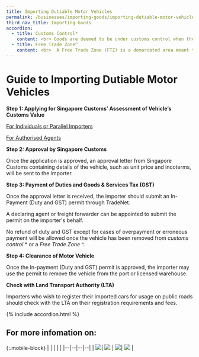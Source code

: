 ```yaml
---
title: Importing Dutiable Motor Vehicles 
permalink: /businesses/importing-goods/importing-dutiable-motor-vehicles
third_nav_title: Importing Goods
accordion:
  - title: Customs Control*
    content: <br> Goods are deemed to be under customs control when they are in any free trade zone, Government warehouse, licensed warehouse, bottling warehouse, post office or any place from which they may not be removed except with the permission of the proper officer of Singapore Customs. <br>
  - title: Free Trade Zone^
    content: <br>  A Free Trade Zone (FTZ) is a demarcated area meant to facilitate entrepot trade and transhipment activities; where goods may be landed, handled, stored, re-exported or brought into Singapore. Duties and/or GST are not levied on goods brought into the FTZ until they are removed from the FTZ for use or sale in Singapore. <br>
---
```


# Guide to Importing Dutiable Motor Vehicles

**Step 1: Applying for Singapore Customs’ Assessment of Vehicle’s Customs Value**

 [ For Individuals or Parallel Importers ](/businesses/importing-goods/importing-dutiable-motor-vehicles/guide-to-importing-dutiable-motor-vehicles/individuals-or-pi)

 [For Authorised Agents](/businesses/importing-goods/importing-dutiable-motor-vehicles/guide-to-importing-dutiable-motor-vehicles/authorised-agents)

**Step 2: Approval by Singapore Customs**

Once the application is approved, an approval letter from Singapore Customs containing details of the vehicle, such as unit price and incoterms, will be sent to the importer.

**Step 3: Payment of Duties and Goods & Services Tax (GST)**

Once the approval letter is received, the importer should submit an In-Payment (Duty and GST) permit through TradeNet.

A declaring agent or freight forwarder can be appointed to submit the permit on the importer's behalf.

No refund of duty and GST except for cases of overpayment or erroneous payment will be allowed once the vehicle has been removed from *customs control* * or a *Free Trade Zone* ^.

**Step 4: Clearance of Motor Vehicle**

Once the In-payment (Duty and GST) permit is approved, the importer may use the permit to remove the vehicle from the port or licensed warehouse.

**Check with Land Transport Authority (LTA)**

Importers who wish to register their imported cars for usage on public roads should check with the LTA on their registration requirements and fees.

{% include accordion.html %}

## For more infomation on: 

{:.mobile-block}
|  |  |  |  |
|--|--|--|--|
| [![](/images/IDMV1.jpg)](/businesses/importing-goods/importing-dutiable-motor-vehicles/establishing-the-customs-value)| [![](/images/IDMV2.jpg)](/businesses/importing-goods/importing-dutiable-motor-vehicles/duty-rates) |  [![](/images/IDMV3.jpg)](/businesses/importing-goods/importing-dutiable-motor-vehicles/good-and-services-tax-gst)| [![](/images/IDMV4.jpg)](/businesses/importing-goods/importing-dutiable-motor-vehicles/applying-for-singapore-customs-assessment-for-dutiable-motor-vehicles) |


